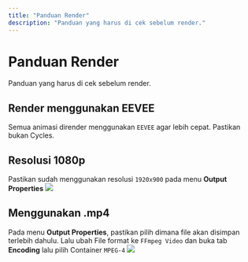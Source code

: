 ```yaml
---
title: "Panduan Render"
description: "Panduan yang harus di cek sebelum render."
---
```


# Panduan Render

Panduan yang harus di cek sebelum render.

## Render menggunakan EEVEE

Semua animasi dirender menggunakan `EEVEE` agar lebih cepat. Pastikan bukan Cycles.

## Resolusi 1080p

Pastikan sudah menggunakan resolusi `1920x900` pada menu **Output Properties**
<img src="/resolusi_blender.png" />

## Menggunakan .mp4

Pada menu **Output Properties**, pastikan pilih dimana file akan disimpan terlebih dahulu. Lalu ubah File format ke `FFmpeg Video` dan buka tab **Encoding** lalu pilih Container `MPEG-4`
<img src="/render_blender.png" />
